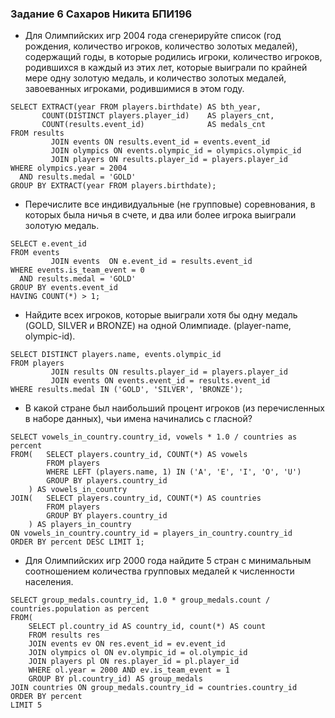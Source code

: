 ### Задание 6 Сахаров Никита БПИ196

* Для Олимпийских игр 2004 года сгенерируйте список (год рождения, количество игроков, количество золотых медалей),
  содержащий годы, в которые родились игроки, количество игроков, родившихся в каждый из этих лет, которые выиграли по
  крайней мере одну золотую медаль, и количество золотых медалей, завоеванных игроками, родившимися в этом году.

```postgresql
SELECT EXTRACT(year FROM players.birthdate) AS bth_year,
       COUNT(DISTINCT players.player_id)    AS players_cnt,
       COUNT(results.event_id)              AS medals_cnt
FROM results 
         JOIN events ON results.event_id = events.event_id
         JOIN olympics ON events.olympic_id = olympics.olympic_id
         JOIN players ON results.player_id = players.player_id
WHERE olympics.year = 2004
  AND results.medal = 'GOLD'
GROUP BY EXTRACT(year FROM players.birthdate);
```

* Перечислите все индивидуальные (не групповые) соревнования, в которых была ничья в счете, и два или более игрока
  выиграли золотую медаль.

```postgresql
SELECT e.event_id
FROM events 
         JOIN events  ON e.event_id = results.event_id
WHERE events.is_team_event = 0
  AND results.medal = 'GOLD'
GROUP BY events.event_id
HAVING COUNT(*) > 1;
```

* Найдите всех игроков, которые выиграли хотя бы одну медаль (GOLD, SILVER и BRONZE) на одной Олимпиаде. (player-name,
  olympic-id).

```postgresql
SELECT DISTINCT players.name, events.olympic_id
FROM players
         JOIN results ON results.player_id = players.player_id
         JOIN events ON events.event_id = results.event_id
WHERE results.medal IN ('GOLD', 'SILVER', 'BRONZE');
```

* В какой стране был наибольший процент игроков (из перечисленных в наборе данных), чьи имена начинались с гласной?

```postgresql
SELECT vowels_in_country.country_id, vowels * 1.0 / countries as percent
FROM(   SELECT players.country_id, COUNT(*) AS vowels
        FROM players
        WHERE LEFT (players.name, 1) IN ('A', 'E', 'I', 'O', 'U')
        GROUP BY players.country_id
    ) AS vowels_in_country
JOIN(   SELECT players.country_id, COUNT(*) AS countries
        FROM players
        GROUP BY players.country_id
    ) AS players_in_country
ON vowels_in_country.country_id = players_in_country.country_id
ORDER BY percent DESC LIMIT 1;
```
* Для Олимпийских игр 2000 года найдите 5 стран с минимальным соотношением количества групповых медалей к численности 
населения.
```postgresql
SELECT group_medals.country_id, 1.0 * group_medals.count / countries.population as percent
FROM(
    SELECT pl.country_id AS country_id, count(*) AS count
    FROM results res
    JOIN events ev ON res.event_id = ev.event_id
    JOIN olympics ol ON ev.olympic_id = ol.olympic_id
    JOIN players pl ON res.player_id = pl.player_id
    WHERE ol.year = 2000 AND ev.is_team_event = 1
    GROUP BY pl.country_id) AS group_medals
JOIN countries ON group_medals.country_id = countries.country_id
ORDER BY percent
LIMIT 5
```
